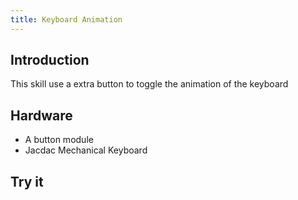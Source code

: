 ```yaml
---
title: Keyboard Animation
---
```


## Introduction

This skill use a extra button to toggle the animation of the keyboard

## Hardware

- A button module
- Jacdac Mechanical Keyboard

## Try it

```devs
```

